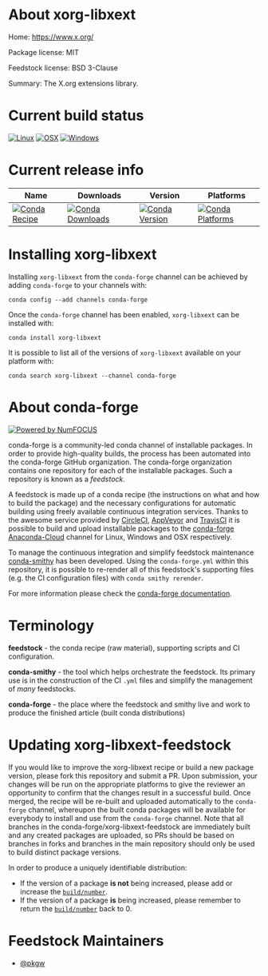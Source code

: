 <!--
# -*- mode: jinja -*-
-->

About xorg-libxext
==================

Home: https://www.x.org/

Package license: MIT

Feedstock license: BSD 3-Clause

Summary: The X.org extensions library.



Current build status
====================

[![Linux](https://img.shields.io/circleci/project/github/conda-forge/xorg-libxext-feedstock/master.svg?label=Linux)](https://circleci.com/gh/conda-forge/xorg-libxext-feedstock)
[![OSX](https://img.shields.io/travis/conda-forge/xorg-libxext-feedstock/master.svg?label=macOS)](https://travis-ci.org/conda-forge/xorg-libxext-feedstock)
[![Windows](https://img.shields.io/appveyor/ci/conda-forge/xorg-libxext-feedstock/master.svg?label=Windows)](https://ci.appveyor.com/project/conda-forge/xorg-libxext-feedstock/branch/master)

Current release info
====================

| Name | Downloads | Version | Platforms |
| --- | --- | --- | --- |
| [![Conda Recipe](https://img.shields.io/badge/recipe-xorg--libxext-green.svg)](https://anaconda.org/conda-forge/xorg-libxext) | [![Conda Downloads](https://img.shields.io/conda/dn/conda-forge/xorg-libxext.svg)](https://anaconda.org/conda-forge/xorg-libxext) | [![Conda Version](https://img.shields.io/conda/vn/conda-forge/xorg-libxext.svg)](https://anaconda.org/conda-forge/xorg-libxext) | [![Conda Platforms](https://img.shields.io/conda/pn/conda-forge/xorg-libxext.svg)](https://anaconda.org/conda-forge/xorg-libxext) |

Installing xorg-libxext
=======================

Installing `xorg-libxext` from the `conda-forge` channel can be achieved by adding `conda-forge` to your channels with:

```
conda config --add channels conda-forge
```

Once the `conda-forge` channel has been enabled, `xorg-libxext` can be installed with:

```
conda install xorg-libxext
```

It is possible to list all of the versions of `xorg-libxext` available on your platform with:

```
conda search xorg-libxext --channel conda-forge
```


About conda-forge
=================

[![Powered by NumFOCUS](https://img.shields.io/badge/powered%20by-NumFOCUS-orange.svg?style=flat&colorA=E1523D&colorB=007D8A)](http://numfocus.org)

conda-forge is a community-led conda channel of installable packages.
In order to provide high-quality builds, the process has been automated into the
conda-forge GitHub organization. The conda-forge organization contains one repository
for each of the installable packages. Such a repository is known as a *feedstock*.

A feedstock is made up of a conda recipe (the instructions on what and how to build
the package) and the necessary configurations for automatic building using freely
available continuous integration services. Thanks to the awesome service provided by
[CircleCI](https://circleci.com/), [AppVeyor](https://www.appveyor.com/)
and [TravisCI](https://travis-ci.org/) it is possible to build and upload installable
packages to the [conda-forge](https://anaconda.org/conda-forge)
[Anaconda-Cloud](https://anaconda.org/) channel for Linux, Windows and OSX respectively.

To manage the continuous integration and simplify feedstock maintenance
[conda-smithy](https://github.com/conda-forge/conda-smithy) has been developed.
Using the ``conda-forge.yml`` within this repository, it is possible to re-render all of
this feedstock's supporting files (e.g. the CI configuration files) with ``conda smithy rerender``.

For more information please check the [conda-forge documentation](https://conda-forge.org/docs/).

Terminology
===========

**feedstock** - the conda recipe (raw material), supporting scripts and CI configuration.

**conda-smithy** - the tool which helps orchestrate the feedstock.
                   Its primary use is in the construction of the CI ``.yml`` files
                   and simplify the management of *many* feedstocks.

**conda-forge** - the place where the feedstock and smithy live and work to
                  produce the finished article (built conda distributions)


Updating xorg-libxext-feedstock
===============================

If you would like to improve the xorg-libxext recipe or build a new
package version, please fork this repository and submit a PR. Upon submission,
your changes will be run on the appropriate platforms to give the reviewer an
opportunity to confirm that the changes result in a successful build. Once
merged, the recipe will be re-built and uploaded automatically to the
`conda-forge` channel, whereupon the built conda packages will be available for
everybody to install and use from the `conda-forge` channel.
Note that all branches in the conda-forge/xorg-libxext-feedstock are
immediately built and any created packages are uploaded, so PRs should be based
on branches in forks and branches in the main repository should only be used to
build distinct package versions.

In order to produce a uniquely identifiable distribution:
 * If the version of a package **is not** being increased, please add or increase
   the [``build/number``](https://conda.io/docs/user-guide/tasks/build-packages/define-metadata.html#build-number-and-string).
 * If the version of a package **is** being increased, please remember to return
   the [``build/number``](https://conda.io/docs/user-guide/tasks/build-packages/define-metadata.html#build-number-and-string)
   back to 0.

Feedstock Maintainers
=====================

* [@pkgw](https://github.com/pkgw/)

